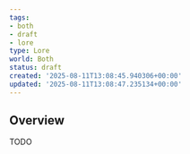```yaml
---
tags:
- both
- draft
- lore
type: Lore
world: Both
status: draft
created: '2025-08-11T13:08:45.940306+00:00'
updated: '2025-08-11T13:08:47.235134+00:00'
---
```



## Overview

TODO
